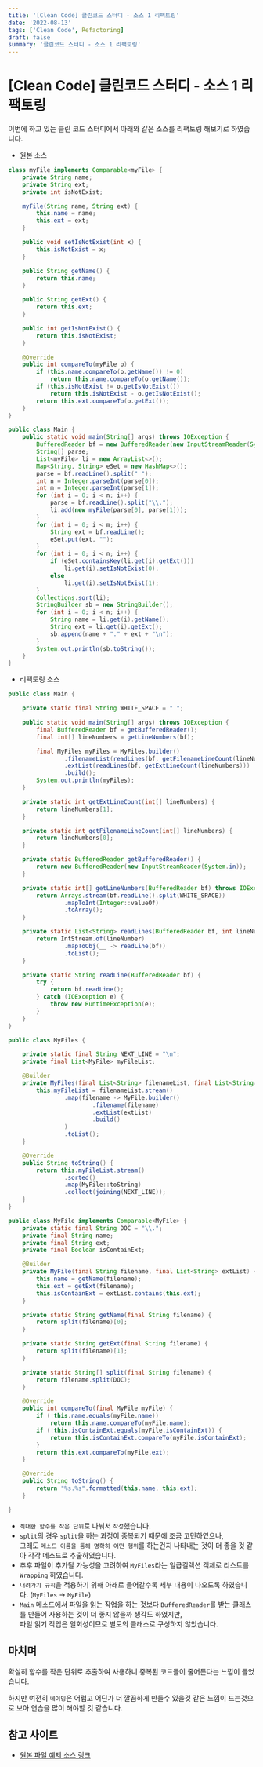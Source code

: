 ```yaml
---
title: '[Clean Code] 클린코드 스터디 - 소스 1 리팩토링'
date: '2022-08-13'
tags: ['Clean Code', Refactoring]
draft: false
summary: '클린코드 스터디 - 소스 1 리팩토링'
---
```


# [Clean Code] 클린코드 스터디 - 소스 1 리팩토링

이번에 하고 있는 클린 코드 스터디에서 아래와 같은 소스를 리팩토링 해보기로 하였습니다.

- 원본 소스

```java
class myFile implements Comparable<myFile> {
	private String name;
	private String ext;
	private int isNotExist;

	myFile(String name, String ext) {
		this.name = name;
		this.ext = ext;
	}

	public void setIsNotExist(int x) {
		this.isNotExist = x;
	}

	public String getName() {
		return this.name;
	}

	public String getExt() {
		return this.ext;
	}

	public int getIsNotExist() {
		return this.isNotExist;
	}

	@Override
	public int compareTo(myFile o) {
		if (this.name.compareTo(o.getName()) != 0)
			return this.name.compareTo(o.getName());
		if (this.isNotExist != o.getIsNotExist())
			return this.isNotExist - o.getIsNotExist();
		return this.ext.compareTo(o.getExt());
	}
}

public class Main {
	public static void main(String[] args) throws IOException {
		BufferedReader bf = new BufferedReader(new InputStreamReader(System.in));
		String[] parse;
		List<myFile> li = new ArrayList<>();
		Map<String, String> eSet = new HashMap<>();
		parse = bf.readLine().split(" ");
		int n = Integer.parseInt(parse[0]);
		int m = Integer.parseInt(parse[1]);
		for (int i = 0; i < n; i++) {
			parse = bf.readLine().split("\\.");
			li.add(new myFile(parse[0], parse[1]));
		}
		for (int i = 0; i < m; i++) {
			String ext = bf.readLine();
			eSet.put(ext, "");
		}
		for (int i = 0; i < n; i++) {
			if (eSet.containsKey(li.get(i).getExt()))
				li.get(i).setIsNotExist(0);
			else
				li.get(i).setIsNotExist(1);
		}
		Collections.sort(li);
		StringBuilder sb = new StringBuilder();
		for (int i = 0; i < n; i++) {
			String name = li.get(i).getName();
			String ext = li.get(i).getExt();
			sb.append(name + "." + ext + "\n");
		}
		System.out.println(sb.toString());
	}
}
```

- 리팩토링 소스

```java
public class Main {

	private static final String WHITE_SPACE = " ";

	public static void main(String[] args) throws IOException {
		final BufferedReader bf = getBufferedReader();
		final int[] lineNumbers = getLineNumbers(bf);

		final MyFiles myFiles = MyFiles.builder()
				.filenameList(readLines(bf, getFilenameLineCount(lineNumbers)))
				.extList(readLines(bf, getExtLineCount(lineNumbers)))
				.build();
		System.out.println(myFiles);
	}

	private static int getExtLineCount(int[] lineNumbers) {
		return lineNumbers[1];
	}

	private static int getFilenameLineCount(int[] lineNumbers) {
		return lineNumbers[0];
	}

	private static BufferedReader getBufferedReader() {
		return new BufferedReader(new InputStreamReader(System.in));
	}

	private static int[] getLineNumbers(BufferedReader bf) throws IOException {
		return Arrays.stream(bf.readLine().split(WHITE_SPACE))
				.mapToInt(Integer::valueOf)
				.toArray();
	}

	private static List<String> readLines(BufferedReader bf, int lineNumber) {
		return IntStream.of(lineNumber)
				.mapToObj(__ -> readLine(bf))
				.toList();
	}

	private static String readLine(BufferedReader bf) {
		try {
			return bf.readLine();
		} catch (IOException e) {
			throw new RuntimeException(e);
		}
	}
}
```

```java
public class MyFiles {

	private static final String NEXT_LINE = "\n";
	private final List<MyFile> myFileList;

	@Builder
	private MyFiles(final List<String> filenameList, final List<String> extList) {
		this.myFileList = filenameList.stream()
				.map(filename -> MyFile.builder()
						.filename(filename)
						.extList(extList)
						.build()
				)
				.toList();
	}

	@Override
	public String toString() {
		return this.myFileList.stream()
				.sorted()
				.map(MyFile::toString)
				.collect(joining(NEXT_LINE));
	}
}
```

```java
public class MyFile implements Comparable<MyFile> {
	private static final String DOC = "\\.";
	private final String name;
	private final String ext;
	private final Boolean isContainExt;

	@Builder
	private MyFile(final String filename, final List<String> extList) {
		this.name = getName(filename);
		this.ext = getExt(filename);
		this.isContainExt = extList.contains(this.ext);
	}

	private static String getName(final String filename) {
		return split(filename)[0];
	}

	private static String getExt(final String filename) {
		return split(filename)[1];
	}

	private static String[] split(final String filename) {
		return filename.split(DOC);
	}

	@Override
	public int compareTo(final MyFile myFile) {
		if (!this.name.equals(myFile.name))
			return this.name.compareTo(myFile.name);
		if (!this.isContainExt.equals(myFile.isContainExt)) {
			return this.isContainExt.compareTo(myFile.isContainExt);
		}
		return this.ext.compareTo(myFile.ext);
	}

	@Override
	public String toString() {
		return "%s.%s".formatted(this.name, this.ext);
	}

}
```

- `최대한 함수를 작은 단위`로 나눠서 `작성`했습니다.
- `split`의 경우 `split`을 하는 과정이 중복되기 때문에 조금 고민하였으나,  
  그래도 `메소드 이름을 통해 명확히 어떤 행위`를 하는건지 나타내는 것이 더 좋을 것 같아 각각 메소드로 추출하였습니다.
- 추후 파일이 추가될 가능성을 고려하여 `MyFiles`라는 일급컬렉션 객체로 리스트를 `Wrapping` 하였습니다.
- `내려가기 규칙`을 적용하기 위해 아래로 들어갈수록 세부 내용이 나오도록 하였습니다. (`MyFiles` -> `MyFile`)
- `Main` 메소드에서 파일을 읽는 작업을 하는 것보다 `BufferedReader`를 받는 클래스를 만들어 사용하는 것이 더 좋지 않을까 생각도 하였지만,  
  파일 읽기 작업은 일회성이므로 별도의 클래스로 구성하지 않았습니다.

## 마치며

확실히 함수를 작은 단위로 추출하여 사용하니 중복된 코드들이 줄어든다는 느낌이 들었습니다.

하지만 여전히 `네이밍`은 어렵고 어딘가 더 깔끔하게 만들수 있을것 같은 느낌이 드는것으로 보아 연습을 많이 해야할 것 같습니다.

## 참고 사이트

- [원본 파일 예제 소스 링크](https://github.com/cdog-gh/gh_coding_test/blob/main/2/1/gh_sol.java)
